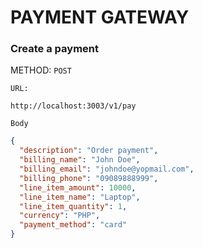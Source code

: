 # PAYMENT GATEWAY

### Create a payment

METHOD: `POST`

`URL:`

```
http://localhost:3003/v1/pay
```

`Body`

```json
{
  "description": "Order payment",
  "billing_name": "John Doe",
  "billing_email": "johndoe@yopmail.com",
  "billing_phone": "09089888999",
  "line_item_amount": 10000,
  "line_item_name": "Laptop",
  "line_item_quantity": 1,
  "currency": "PHP",
  "payment_method": "card"
}
```

